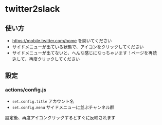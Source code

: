 # twitter2slack

## 使い方

- https://mobile.twitter.com/home を開いてください
- サイドメニューが出ている状態で、アイコンをクリックしてください
- サイドメニューが出てないと、へんな感じになっちゃいます！ページを再読込して、再度クリックしてください

## 設定

### actions/config.js

- `set.config.title` アカウント名
- `set.config.menu` サイドメニューに並ぶチャンネル群

設定後、再度アイコンクリックするとすぐに反映されます

